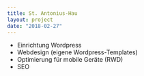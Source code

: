 ```yaml
---
title: St. Antonius-Hau
layout: project
date: "2018-02-27"
---
```

* Einrichtung Wordpress
* Webdesign (eigene Wordpress-Templates)
* Optimierung für mobile Geräte (RWD)
* SEO